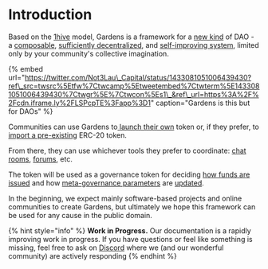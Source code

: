 # Introduction

Based on the [1hive](https://wiki.1hive.org/) model, Gardens is a framework for a [new kind](on-chain-governance/garden-framework/) of DAO - a [composable](additional-resources/philosophy/composability.md), [sufficiently decentralized](additional-resources/philosophy/sufficient-decentralizion.md), and [self-improving system](https://forum.1hive.org/t/together-we-thrive/1278), limited only by your community's collective imagination.

{% embed url="https://twitter.com/Not3Lau\_Capital/status/1433081051006439430?ref\_src=twsrc%5Etfw%7Ctwcamp%5Etweetembed%7Ctwterm%5E1433081051006439430%7Ctwgr%5E%7Ctwcon%5Es1\_&ref\_url=https%3A%2F%2Fcdn.iframe.ly%2FLSPcpTE%3Fapp%3D1" caption="Gardens is this but for DAOs" %}

Communities can use Gardens to[ launch their own](garden-creators/garden-modes.md#veneto-gardens) token or, if they prefer, to [import a pre-existing](garden-creators/garden-modes.md#boboli-gardens) ERC-20 token.

From there, they can use whichever tools they prefer to coordinate: [chat rooms](off-chain-governance/discord-and-discourse/social-spaces-discord.md), [forums](off-chain-governance/discord-and-discourse/forum-discourse.md), etc. 

The token will be used as a governance token for deciding [how funds are issued](on-chain-governance/garden-framework/conviction-voting.md) and how [meta-governance parameters](on-chain-governance/protocol-parameters/decision-voting.md) are [updated](on-chain-governance/garden-framework/decision-voting.md).

In the beginning, we expect mainly software-based projects and online communities to create Gardens, but ultimately we hope this framework can be used for any cause in the public domain.

{% hint style="info" %}
**Work in Progress.** Our documentation is a rapidly improving work in progress. If you have questions or feel like something is missing, feel free to ask on [Discord](https://discord.com/invite/M2EVG4MfR4) where we \(and our wonderful community\) are actively responding
{% endhint %}

